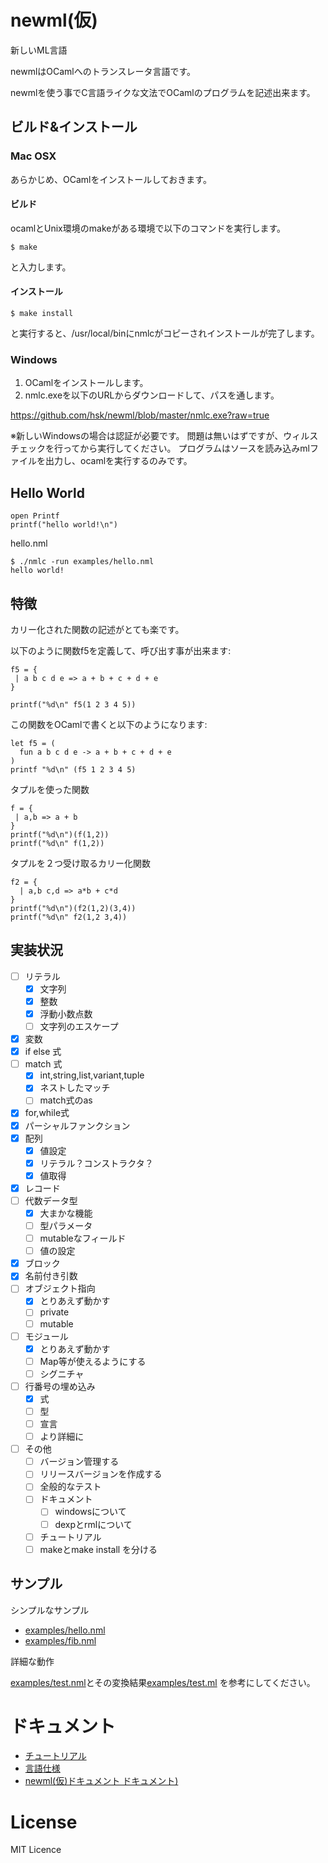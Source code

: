 # newml(仮)

新しいML言語

newmlはOCamlへのトランスレータ言語です。

newmlを使う事でC言語ライクな文法でOCamlのプログラムを記述出来ます。

## ビルド&インストール

### Mac OSX

あらかじめ、OCamlをインストールしておきます。

#### ビルド

ocamlとUnix環境のmakeがある環境で以下のコマンドを実行します。

    $ make

と入力します。

#### インストール

    $ make install

と実行すると、/usr/local/binにnmlcがコピーされインストールが完了します。

### Windows

1. OCamlをインストールします。
2. nmlc.exeを以下のURLからダウンロードして、パスを通します。

https://github.com/hsk/newml/blob/master/nmlc.exe?raw=true

※新しいWindowsの場合は認証が必要です。
問題は無いはずですが、ウィルスチェックを行ってから実行してください。
プログラムはソースを読み込みmlファイルを出力し、ocamlを実行するのみです。

## Hello World

```
open Printf
printf("hello world!\n")
```

hello.nml

```
$ ./nmlc -run examples/hello.nml
hello world!
```

## 特徴

カリー化された関数の記述がとても楽です。

以下のように関数f5を定義して、呼び出す事が出来ます:

```
f5 = {
 | a b c d e => a + b + c + d + e
}

printf("%d\n" f5(1 2 3 4 5))
```

この関数をOCamlで書くと以下のようになります:
```
let f5 = (
  fun a b c d e -> a + b + c + d + e
)
printf "%d\n" (f5 1 2 3 4 5)
```

タプルを使った関数

```
f = {
 | a,b => a + b
}
printf("%d\n")(f(1,2))
printf("%d\n" f(1,2))
```

タプルを２つ受け取るカリー化関数

```
f2 = {
  | a,b c,d => a*b + c*d
}
printf("%d\n")(f2(1,2)(3,4))
printf("%d\n" f2(1,2 3,4))
```

## 実装状況

- [ ] リテラル
    - [x] 文字列
    - [x] 整数
    - [x] 浮動小数点数
    - [ ] 文字列のエスケープ
- [x] 変数
- [x] if else 式
- [ ] match 式
    - [x] int,string,list,variant,tuple
    - [x] ネストしたマッチ
    - [ ] match式のas
- [x] for,while式
- [x] パーシャルファンクション
- [x] 配列
    - [x] 値設定
    - [x] リテラル？コンストラクタ？
    - [x] 値取得
- [x] レコード
- [ ] 代数データ型
    - [x] 大まかな機能
    - [ ] 型パラメータ
    - [ ] mutableなフィールド
    - [ ] 値の設定
- [x] ブロック
- [x] 名前付き引数
- [ ] オブジェクト指向
    - [x] とりあえず動かす
    - [ ] private
    - [ ] mutable
- [ ] モジュール
    - [x] とりあえず動かす
    - [ ] Map等が使えるようにする
    - [ ] シグニチャ
- [ ] 行番号の埋め込み
    - [x] 式
    - [ ] 型
    - [ ] 宣言
    - [ ] より詳細に
- [ ] その他
    - [ ] バージョン管理する
    - [ ] リリースバージョンを作成する
    - [ ] 全般的なテスト
    - [ ] ドキュメント
        - [ ] windowsについて
        - [ ] dexpとrmlについて
    - [ ] チュートリアル
    - [ ] makeとmake install を分ける

## サンプル

シンプルなサンプル

- [examples/hello.nml](examples/hello.nml)
- [examples/fib.nml](examples/fib.nml)

詳細な動作

[examples/test.nml](examples/test.nml)とその変換結果[examples/test.ml](examples/test.ml) を参考にしてください。

# ドキュメント

- [チュートリアル](docs/tutorial)
- [言語仕様](docs/spec)
- [newml\(仮\)ドキュメント ドキュメント)](docs)

# License

MIT Licence
